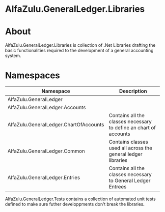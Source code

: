# AlfaZulu.GeneralLedger.Libraries


**About**
===
AlfaZulu.GeneralLedger.Libraries is collection of .Net Libraries drafting the basic functionalities required to the development of a general accounting system.


**Namespaces**
===
| Namespace | Description |
|--|--|
| AlfaZulu.GeneralLedger| |
| AlfaZulu.GeneralLedger.Accounts| |
| AlfaZulu.GeneralLedger.ChartOfAccounts | Contains all the classes necessary to define an chart of accounts |
| AlfaZulu.GeneralLedger.Common  | Contains classes used all across the general ledger libraries |
| AlfaZulu.GeneralLedger.Entries |  Contains all the classes necessary to General Ledger Entrees |


AlfaZulu.GeneralLedger.Tests contains a collection of automated unit tests defined to make sure futher developpments don't break the libraries.